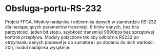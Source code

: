 # Obsluga-portu-RS-232
Projekt FPGA. Moduły nadajnika i odbiornika danych w standardzie RS-232 dla następujących parametrów transmisji: 8 bitów danych, bez bitu parzystości, jeden bit stopu, szybkość transmisji 9600bps bez sprzętowej kontroli przepływu.  Moduły połączone tak aby odbiornik RS232 po otrzymaniu danych podawał je do sumatora i po dodaniu do nich wartości 20h, moduł nadajnika wysyłał je. 
